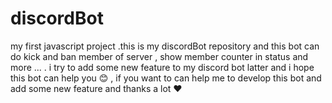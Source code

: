# discordBot

my first javascript project .this is my discordBot repository and this bot can do kick and ban member of server , show member counter in status and more ... . i try to add some new feature to my discord bot latter and i hope this bot can help you 😊 ,
if you want to can help me to develop this bot and add some new feature and thanks a lot ❤
